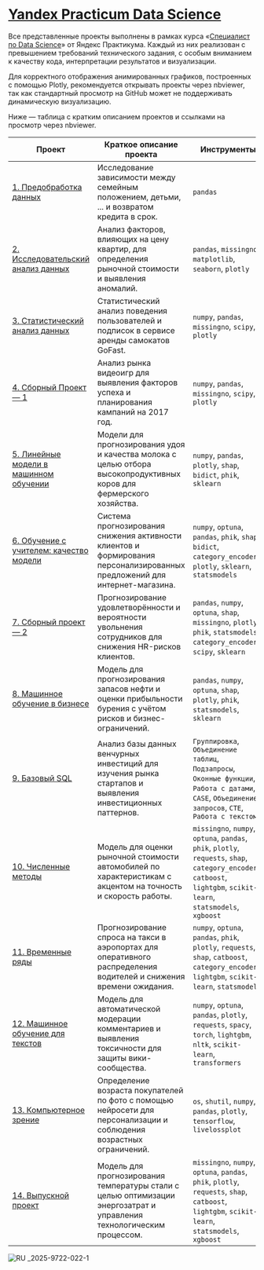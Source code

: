 # [Yandex Practicum Data Science](https://github.com/GrishaTS/Ya-Practicum-DS)

Все представленные проекты выполнены в рамках курса «[Специалист по Data Science](https://practicum.yandex.ru/data-scientist/)» от Яндекс Практикума. Каждый из них реализован с превышением требований технического задания, с особым вниманием к качеству кода, интерпретации результатов и визуализации.

Для корректного отображения анимированных графиков, построенных с помощью Plotly, рекомендуется открывать проекты через nbviewer, так как стандартный просмотр на GitHub может не поддерживать динамическую визуализацию.

Ниже — таблица с кратким описанием проектов и ссылками на просмотр через nbviewer.

| Проект         | Краткое описание проекта | Инструменты |
|----------------|--------------------------|------------|
| [1. Предобработка данных](https://nbviewer.org/github/GrishaTS/Ya-Practicum-DS/blob/main/01.%20%D0%9F%D1%80%D0%B5%D0%B4%D0%BE%D0%B1%D1%80%D0%B0%D0%B1%D0%BE%D1%82%D0%BA%D0%B0%20%D0%B4%D0%B0%D0%BD%D0%BD%D1%8B%D1%85/data_preprocessing.ipynb) | Исследование зависимости между семейным положением, детьми, ... и возвратом кредита в срок. | `pandas` |
| [2. Исследовательский анализ данных](https://nbviewer.org/github/GrishaTS/Ya-Practicum-DS/blob/main/02.%20%D0%98%D1%81%D1%81%D0%BB%D0%B5%D0%B4%D0%BE%D0%B2%D0%B0%D1%82%D0%B5%D0%BB%D1%8C%D1%81%D0%BA%D0%B8%D0%B9%20%D0%B0%D0%BD%D0%B0%D0%BB%D0%B8%D0%B7%20%D0%B4%D0%B0%D0%BD%D0%BD%D1%8B%D1%85/research_data_analysis.ipynb) | Анализ факторов, влияющих на цену квартир, для определения рыночной стоимости и выявления аномалий. | `pandas`, `missingno`, `matplotlib`, `seaborn`, `plotly` |
| [3. Статистический анализ данных](https://nbviewer.org/github/GrishaTS/Ya-Practicum-DS/blob/main/03.%20%D0%A1%D1%82%D0%B0%D1%82%D0%B8%D1%81%D1%82%D0%B8%D1%87%D0%B5%D1%81%D0%BA%D0%B8%D0%B9%20%D0%B0%D0%BD%D0%B0%D0%BB%D0%B8%D0%B7%20%D0%B4%D0%B0%D0%BD%D0%BD%D1%8B%D1%85/statistical_data_analysis.ipynb) | Статистический анализ поведения пользователей и подписок в сервисе аренды самокатов GoFast. | `numpy`, `pandas`, `missingno`, `scipy`, `plotly` |
| [4. Сборный Проект — 1](https://nbviewer.org/github/GrishaTS/Ya-Practicum-DS/blob/main/04.%20%D0%A1%D0%B1%D0%BE%D1%80%D0%BD%D1%8B%D0%B9%20%D0%9F%D1%80%D0%BE%D0%B5%D0%BA%D1%82%20%E2%80%94%201/combined_project_1.ipynb) | Анализ рынка видеоигр для выявления факторов успеха и планирования кампаний на 2017 год. | `numpy`, `pandas`, `missingno`, `scipy`, `plotly` |
| [5. Линейные модели в машинном обучении](https://nbviewer.org/github/GrishaTS/Ya-Practicum-DS/blob/main/05.%20%D0%9B%D0%B8%D0%BD%D0%B5%D0%B9%D0%BD%D1%8B%D0%B5%20%D0%BC%D0%BE%D0%B4%D0%B5%D0%BB%D0%B8%20%D0%B2%20%D0%BC%D0%B0%D1%88%D0%B8%D0%BD%D0%BD%D0%BE%D0%BC%20%D0%BE%D0%B1%D1%83%D1%87%D0%B5%D0%BD%D0%B8%D0%B8/linear_models.ipynb) | Модели для прогнозирования удоя и качества молока с целью отбора высокопродуктивных коров для фермерского хозяйства. | `numpy`, `pandas`, `plotly`, `shap`, `bidict`, `phik`, `sklearn` |
| [6. Обучение с учителем: качество модели](https://nbviewer.org/github/GrishaTS/Ya-Practicum-DS/blob/main/06.%20%D0%9E%D0%B1%D1%83%D1%87%D0%B5%D0%BD%D0%B8%D0%B5%20%D1%81%20%D1%83%D1%87%D0%B8%D1%82%D0%B5%D0%BB%D0%B5%D0%BC%20%D0%BA%D0%B0%D1%87%D0%B5%D1%81%D1%82%D0%B2%D0%BE%20%D0%BC%D0%BE%D0%B4%D0%B5%D0%BB%D0%B8/supervised_learning.ipynb) | Система прогнозирования снижения активности клиентов и формирования персонализированных предложений для интернет-магазина. | `numpy`, `optuna`, `pandas`, `phik`, `shap`, `bidict`, `category_encoders`, `plotly`, `sklearn`, `statsmodels` |
| [7. Сборный проект — 2](https://nbviewer.org/github/GrishaTS/Ya-Practicum-DS/blob/main/07.%20%D0%A1%D0%B1%D0%BE%D1%80%D0%BD%D1%8B%D0%B9%20%D0%BF%D1%80%D0%BE%D0%B5%D0%BA%D1%82%20%E2%80%942/combined_project_2.ipynb) | Прогнозирование удовлетворённости и вероятности увольнения сотрудников для снижения HR-рисков клиентов. | `pandas`, `numpy`, `optuna`, `shap`, `missingno`, `plotly`, `phik`, `statsmodels`, `category_encoders`, `scipy`, `sklearn` |
| [8. Машинное обучение в бизнесе](https://nbviewer.org/github/GrishaTS/Ya-Practicum-DS/blob/main/08.%20%D0%9C%D0%B0%D1%88%D0%B8%D0%BD%D0%BD%D0%BE%D0%B5%20%D0%BE%D0%B1%D1%83%D1%87%D0%B5%D0%BD%D0%B8%D0%B5%20%D0%B2%20%D0%B1%D0%B8%D0%B7%D0%BD%D0%B5%D1%81%D0%B5/ml_in_business.ipynb) | Модель для прогнозирования запасов нефти и оценки прибыльности бурения с учётом рисков и бизнес-ограничений. | `pandas`, `numpy`, `optuna`, `shap`, `plotly`, `phik`, `statsmodels`, `sklearn` |
| [9. Базовый SQL](https://github.com/GrishaTS/Ya-Practicum-DS/blob/main/09.%20%D0%91%D0%B0%D0%B7%D0%BE%D0%B2%D1%8B%D0%B9%20SQL/README.md) | Анализ базы данных венчурных инвестиций для изучения рынка стартапов и выявления инвестиционных паттернов. | `Группировка`, `Объединение таблиц`, `Подзапросы`, `Оконные функции`, `Работа с датами`, `CASE`, `Объединение запросов`, `CTE`, `Работа с текстом` |
| [10. Численные методы](https://nbviewer.org/github/GrishaTS/Ya-Practicum-DS/blob/main/10.%20%D0%A7%D0%B8%D1%81%D0%BB%D0%B5%D0%BD%D0%BD%D1%8B%D0%B5%20%D0%BC%D0%B5%D1%82%D0%BE%D0%B4%D1%8B/numerical_methods.ipynb) | Модель для оценки рыночной стоимости автомобилей по характеристикам с акцентом на точность и скорость работы. | `missingno`, `numpy`, `optuna`, `pandas`, `phik`, `plotly`, `requests`, `shap`, `category_encoders`, `catboost`, `lightgbm`, `scikit-learn`, `statsmodels`, `xgboost` |
| [11. Временные ряды](https://nbviewer.org/github/GrishaTS/Ya-Practicum-DS/blob/main/11.%20%D0%92%D1%80%D0%B5%D0%BC%D0%B5%D0%BD%D0%BD%D1%8B%D0%B5%20%D1%80%D1%8F%D0%B4%D1%8B/time_series.ipynb) | Прогнозирование спроса на такси в аэропортах для оперативного распределения водителей и снижения времени ожидания. | `numpy`, `optuna`, `pandas`, `phik`, `plotly`, `requests`, `shap`, `catboost`, `category_encoders`, `lightgbm`, `scikit-learn`, `statsmodels` |
| [12. Машинное обучение для текстов](https://nbviewer.org/github/GrishaTS/Ya-Practicum-DS/blob/main/12.%20%D0%9C%D0%B0%D1%88%D0%B8%D0%BD%D0%BD%D0%BE%D0%B5%20%D0%BE%D0%B1%D1%83%D1%87%D0%B5%D0%BD%D0%B8%D0%B5%20%D0%B4%D0%BB%D1%8F%20%D1%82%D0%B5%D0%BA%D1%81%D1%82%D0%BE%D0%B2/machine_learning_for_texts.ipynb) | Модель для автоматической модерации комментариев и выявления токсичности для защиты вики-сообщества. | `numpy`, `optuna`, `pandas`, `plotly`, `requests`, `spacy`, `torch`, `lightgbm`, `nltk`, `scikit-learn`, `transformers` |
| [13. Компьютерное зрение](https://nbviewer.org/github/GrishaTS/Ya-Practicum-DS/blob/main/13.%20%D0%9A%D0%BE%D0%BC%D0%BF%D1%8C%D1%8E%D1%82%D0%B5%D1%80%D0%BD%D0%BE%D0%B5%20%D0%B7%D1%80%D0%B5%D0%BD%D0%B8%D0%B5/computer_vision.ipynb) | Определение возраста покупателей по фото с помощью нейросети для персонализации и соблюдения возрастных ограничений. | `os`, `shutil`, `numpy`, `pandas`, `plotly`, `tensorflow`, `livelossplot` |
| [14. Выпускной проект](https://nbviewer.org/github/GrishaTS/Ya-Practicum-DS/blob/main/14.%20%D0%92%D1%8B%D0%BF%D1%83%D1%81%D0%BA%D0%BD%D0%BE%D0%B9%20%D0%BF%D1%80%D0%BE%D0%B5%D0%BA%D1%82/graduation_project.ipynb.ipynb) | Модель для прогнозирования температуры стали с целью оптимизации энергозатрат и управления технологическим процессом. | `missingno`, `numpy`, `optuna`, `pandas`, `phik`, `plotly`, `requests`, `shap`, `catboost`, `lightgbm`, `scikit-learn`, `statsmodels`, `xgboost` |

![_RU_ _2025-9722-022-1](https://github.com/user-attachments/assets/c2245100-24ce-485d-8dca-e5d99b5c2312)

